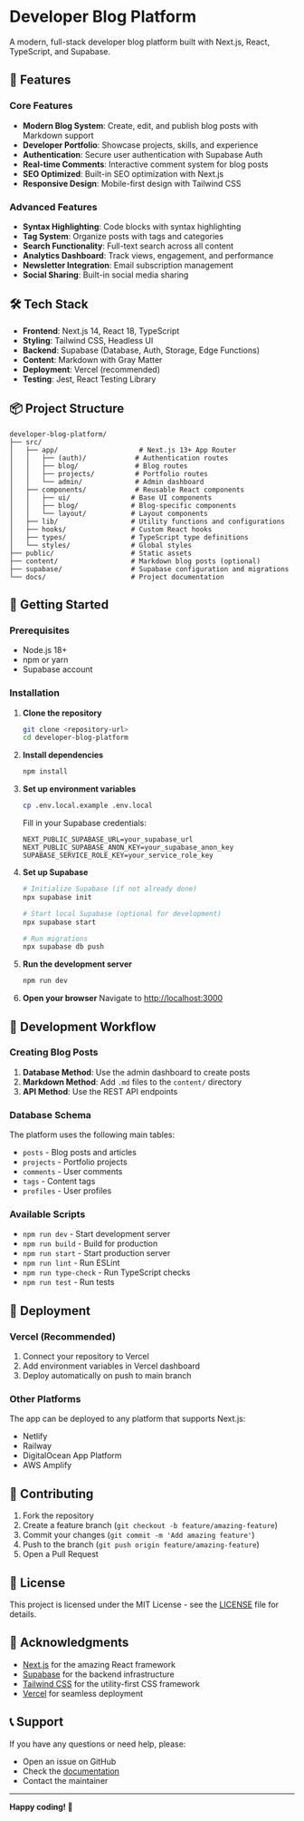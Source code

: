 # Developer Blog Platform

A modern, full-stack developer blog platform built with Next.js, React, TypeScript, and Supabase.

## 🚀 Features

### Core Features
- **Modern Blog System**: Create, edit, and publish blog posts with Markdown support
- **Developer Portfolio**: Showcase projects, skills, and experience
- **Authentication**: Secure user authentication with Supabase Auth
- **Real-time Comments**: Interactive comment system for blog posts
- **SEO Optimized**: Built-in SEO optimization with Next.js
- **Responsive Design**: Mobile-first design with Tailwind CSS

### Advanced Features
- **Syntax Highlighting**: Code blocks with syntax highlighting
- **Tag System**: Organize posts with tags and categories
- **Search Functionality**: Full-text search across all content
- **Analytics Dashboard**: Track views, engagement, and performance
- **Newsletter Integration**: Email subscription management
- **Social Sharing**: Built-in social media sharing

## 🛠️ Tech Stack

- **Frontend**: Next.js 14, React 18, TypeScript
- **Styling**: Tailwind CSS, Headless UI
- **Backend**: Supabase (Database, Auth, Storage, Edge Functions)
- **Content**: Markdown with Gray Matter
- **Deployment**: Vercel (recommended)
- **Testing**: Jest, React Testing Library

## 📦 Project Structure

```
developer-blog-platform/
├── src/
│   ├── app/                    # Next.js 13+ App Router
│   │   ├── (auth)/            # Authentication routes
│   │   ├── blog/              # Blog routes
│   │   ├── projects/          # Portfolio routes
│   │   └── admin/             # Admin dashboard
│   ├── components/            # Reusable React components
│   │   ├── ui/               # Base UI components
│   │   ├── blog/             # Blog-specific components
│   │   └── layout/           # Layout components
│   ├── lib/                  # Utility functions and configurations
│   ├── hooks/                # Custom React hooks
│   ├── types/                # TypeScript type definitions
│   └── styles/               # Global styles
├── public/                   # Static assets
├── content/                  # Markdown blog posts (optional)
├── supabase/                 # Supabase configuration and migrations
└── docs/                     # Project documentation
```

## 🚀 Getting Started

### Prerequisites
- Node.js 18+ 
- npm or yarn
- Supabase account

### Installation

1. **Clone the repository**
   ```bash
   git clone <repository-url>
   cd developer-blog-platform
   ```

2. **Install dependencies**
   ```bash
   npm install
   ```

3. **Set up environment variables**
   ```bash
   cp .env.local.example .env.local
   ```
   
   Fill in your Supabase credentials:
   ```env
   NEXT_PUBLIC_SUPABASE_URL=your_supabase_url
   NEXT_PUBLIC_SUPABASE_ANON_KEY=your_supabase_anon_key
   SUPABASE_SERVICE_ROLE_KEY=your_service_role_key
   ```

4. **Set up Supabase**
   ```bash
   # Initialize Supabase (if not already done)
   npx supabase init
   
   # Start local Supabase (optional for development)
   npx supabase start
   
   # Run migrations
   npx supabase db push
   ```

5. **Run the development server**
   ```bash
   npm run dev
   ```

6. **Open your browser**
   Navigate to [http://localhost:3000](http://localhost:3000)

## 📝 Development Workflow

### Creating Blog Posts
1. **Database Method**: Use the admin dashboard to create posts
2. **Markdown Method**: Add `.md` files to the `content/` directory
3. **API Method**: Use the REST API endpoints

### Database Schema
The platform uses the following main tables:
- `posts` - Blog posts and articles
- `projects` - Portfolio projects
- `comments` - User comments
- `tags` - Content tags
- `profiles` - User profiles

### Available Scripts
- `npm run dev` - Start development server
- `npm run build` - Build for production
- `npm run start` - Start production server
- `npm run lint` - Run ESLint
- `npm run type-check` - Run TypeScript checks
- `npm run test` - Run tests

## 🚀 Deployment

### Vercel (Recommended)
1. Connect your repository to Vercel
2. Add environment variables in Vercel dashboard
3. Deploy automatically on push to main branch

### Other Platforms
The app can be deployed to any platform that supports Next.js:
- Netlify
- Railway
- DigitalOcean App Platform
- AWS Amplify

## 🤝 Contributing

1. Fork the repository
2. Create a feature branch (`git checkout -b feature/amazing-feature`)
3. Commit your changes (`git commit -m 'Add amazing feature'`)
4. Push to the branch (`git push origin feature/amazing-feature`)
5. Open a Pull Request

## 📄 License

This project is licensed under the MIT License - see the [LICENSE](LICENSE) file for details.

## 🙏 Acknowledgments

- [Next.js](https://nextjs.org/) for the amazing React framework
- [Supabase](https://supabase.com/) for the backend infrastructure
- [Tailwind CSS](https://tailwindcss.com/) for the utility-first CSS framework
- [Vercel](https://vercel.com/) for seamless deployment

## 📞 Support

If you have any questions or need help, please:
- Open an issue on GitHub
- Check the [documentation](./docs/)
- Contact the maintainer

---

**Happy coding! 🚀**